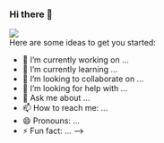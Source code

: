 ### Hi there 👋
<div id = hits>
  <a href="https://hits.seeyoufarm.com"><img src="https://hits.seeyoufarm.com/api/count/incr/badge.svg?   url=https%3A%2F%2Fgithub.com%2Fppusda&count_bg=%233D96C8&title_bg=%23555555&icon=&icon_color=%23E7E7E7&title=hits&edge_flat=false"/></a>
</div
<!--
**ppusda/ppusda** is a ✨ _special_ ✨ repository because its `README.md` (this file) appears on your GitHub profile.

Here are some ideas to get you started:

- 🔭 I’m currently working on ...
- 🌱 I’m currently learning ...
- 👯 I’m looking to collaborate on ...
- 🤔 I’m looking for help with ...
- 💬 Ask me about ...
- 📫 How to reach me: ...
- 😄 Pronouns: ...
- ⚡ Fun fact: ...
-->
